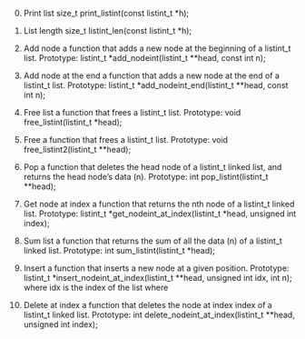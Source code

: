 0. Print list
size_t print_listint(const listint_t *h);

1. List length
size_t listint_len(const listint_t *h);

2. Add node
 a function that adds a new node at the beginning of a listint_t list.
Prototype: listint_t *add_nodeint(listint_t **head, const int n);

3. Add node at the end
a function that adds a new node at the end of a listint_t list.
Prototype: listint_t *add_nodeint_end(listint_t **head, const int n);

4. Free list
a function that frees a listint_t list.
Prototype: void free_listint(listint_t *head);

5. Free
 a function that frees a listint_t list.
Prototype: void free_listint2(listint_t **head);

6. Pop
 a function that deletes the head node of a listint_t linked list, and returns the head node’s data (n).
Prototype: int pop_listint(listint_t **head);

7. Get node at index
 a function that returns the nth node of a listint_t linked list.
Prototype: listint_t *get_nodeint_at_index(listint_t *head, unsigned int index);

8. Sum list
a function that returns the sum of all the data (n) of a listint_t linked list.
Prototype: int sum_listint(listint_t *head);

9. Insert
 a function that inserts a new node at a given position.
Prototype: listint_t *insert_nodeint_at_index(listint_t **head, unsigned int idx, int n);
where idx is the index of the list where

10. Delete at index
a function that deletes the node at index index of a listint_t linked list.
Prototype: int delete_nodeint_at_index(listint_t **head, unsigned int index);
